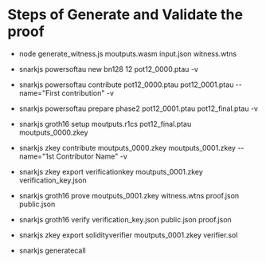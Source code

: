# Steps of Generate and Validate the proof

- node generate_witness.js moutputs.wasm input.json witness.wtns

- snarkjs powersoftau new bn128 12 pot12_0000.ptau -v
- snarkjs powersoftau contribute pot12_0000.ptau pot12_0001.ptau --name="First contribution" -v
- snarkjs powersoftau prepare phase2 pot12_0001.ptau pot12_final.ptau -v
- snarkjs groth16 setup moutputs.r1cs pot12_final.ptau moutputs_0000.zkey
- snarkjs zkey contribute moutputs_0000.zkey moutputs_0001.zkey --name="1st Contributor Name" -v
- snarkjs zkey export verificationkey moutputs_0001.zkey verification_key.json
- snarkjs groth16 prove moutputs_0001.zkey witness.wtns proof.json public.json

- snarkjs groth16 verify verification_key.json public.json proof.json
- snarkjs zkey export solidityverifier moutputs_0001.zkey verifier.sol
- snarkjs generatecall
